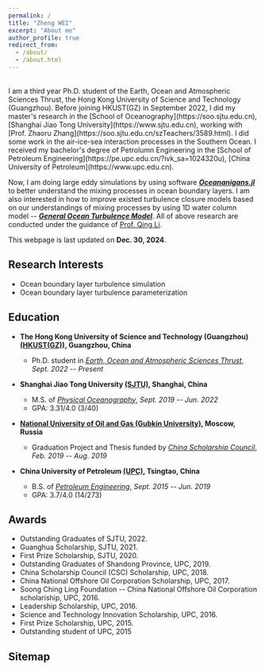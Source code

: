 ```yaml
---
permalink: /
title: "Zheng WEI"
excerpt: "About me"
author_profile: true
redirect_from: 
  - /about/
  - /about.html
---
```


<!-- ## About me -->
<br>
I am a third year Ph.D. student of the Earth, Ocean and Atmospheric Sciences Thrust, the Hong Kong University of Science and Technology (Guangzhou). Before joining HKUST(GZ) in September 2022, I did my master's research in the [School of Oceanography](https://soo.sjtu.edu.cn), [Shanghai Jiao Tong University](https://www.sjtu.edu.cn), working with [Prof. Zhaoru Zhang](https://soo.sjtu.edu.cn/szTeachers/3589.html). I did some work in the air-ice-sea interaction processes in the Southern Ocean. I received my bachelor's degree of Petrolumn Engineering in the [School of Petroleum Engineering](https://pe.upc.edu.cn/?ivk_sa=1024320u), [China University of Petroleum](https://www.upc.edu.cn).

Now, I am doing large eddy simulations by using software ***[Oceananigans.jl](https://github.com/CliMA/Oceananigans.jl)*** to better understand the mixing processes in ocean boundary layers. I am also interested in how to improve existed turbulence closure models based on our understandings of mixing processes by using 1D water column model -- ***[General Ocean Turbulence Model](https://gotm.net/portfolio/)***. All of above research are conducted under the guidance of [Prof. Qing Li](https://qingli411.github.io/).

This webpage is last updated on **Dec. 30, 2024**.

## Research Interests
* Ocean boundary layer turbulence simulation
* Ocean boundary layer turbulence parameterization

## Education
* **The Hong Kong University of Science and Technology (Guangzhou) [(HKUST(GZ))](https://www.hkust-gz.edu.cn/), Guangzhou, China**
  * Ph.D. student in [*Earth, Ocean and Atmospheric Sciences Thrust*](https://funh.hkust-gz.edu.cn/en/thrust/eoas),  *Sept. 2022 -- Present*

* **Shanghai Jiao Tong University [(SJTU)](https://www.sjtu.edu.cn/), Shanghai, China**
  * M.S. of [*Physical Oceanography*](https://soo.sjtu.edu.cn/), *Sept. 2019 -- Jun. 2022*
  * GPA: 3.31/4.0 (3/40)
    
* **[National University of Oil and Gas (Gubkin University)](https://en.gubkin.ru/), Moscow, Russia**
  * Graduation Project and Thesis funded by [*China Scholarship Council*](https://www.csc.edu.cn/), *Feb. 2019 -- Aug. 2019*
  
* **China University of Petroleum [(UPC)](https://www.upc.edu.cn/), Tsingtao, China**
  * B.S. of [*Petroleum Engineering*](https://pe.upc.edu.cn/), *Sept. 2015 -- Jun. 2019*
  * GPA: 3.7/4.0 (14/273)

## Awards
* Outstanding Graduates of SJTU, 2022.
* Guanghua Scholarship, SJTU, 2021.
* First Prize Scholarship, SJTU, 2020.
* Outstanding Graduates of Shandong Province, UPC, 2019.
* China Scholarship Council (CSC) Scholarship, UPC, 2018.
* China National Offshore Oil Corporation Scholarship, UPC, 2017.
* Soong Ching Ling Foundation -- China National Offshore Oil Corporation scholariship, UPC, 2016.
* Leadership Scholarship, UPC, 2016.
* Science and Technology Innovation Scholarship, UPC, 2016.
* First Prize Scholarship, UPC, 2015.
* Outstanding student of UPC, 2015



## Sitemap
<script type="text/javascript" id="clustrmaps" src="//clustrmaps.com/map_v2.js?d=Dq7wm0gzuH5jsxTQdeQIm6kxODHyCrSxx9lVSu0jSYQ&cl=ffffff&w=a"></script>
